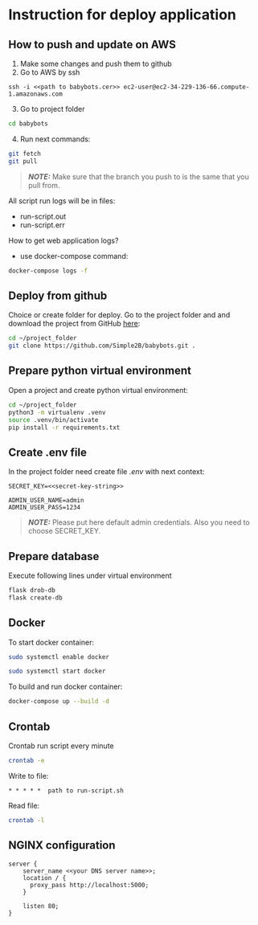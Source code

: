 # Instruction for deploy application

## How to push and update on AWS

1. Make some changes and push them to github
2. Go to AWS by ssh

```ssh
ssh -i <<path to babybots.cer>> ec2-user@ec2-34-229-136-66.compute-1.amazonaws.com
```

3. Go to project folder

```bash
cd babybots
```

4. Run next commands:

```bash
git fetch
git pull
```

> **_NOTE:_** Make sure that the branch you push to is the same that you pull from.

All script run logs will be in files:

- run-script.out
- run-script.err

How to get web application logs?

- use docker-compose command:

```bash
docker-compose logs -f
```

## Deploy from github

Choice or create folder for deploy. Go to the project folder and and download the project from GitHub [here](https://github.com/Simple2B/babybots):

```bash
cd ~/project_folder
git clone https://github.com/Simple2B/babybots.git .
```

## Prepare python virtual environment

Open a project and create python virtual environment:

```bash
cd ~/project_folder
python3 -m virtualenv .venv
source .venv/bin/activate
pip install -r requirements.txt
```

## Create .env file

In the project folder need create file _.env_ with next context:

```dotenv
SECRET_KEY=<<secret-key-string>>

ADMIN_USER_NAME=admin
ADMIN_USER_PASS=1234
```

> **_NOTE:_** Please put here default admin credentials. Also you need to choose SECRET_KEY.

## Prepare database

Execute following lines under virtual environment

```bash
flask drob-db
flask create-db
```

## Docker
To start docker container:

```bash
sudo systemctl enable docker
```

```bash
sudo systemctl start docker
```

To build and run docker container:

```bash
docker-compose up --build -d
```

## Crontab

Crontab run script every minute

```bash
crontab -e
```

Write to file:

```crontab
* * * * *  path to run-script.sh
```

Read file:

```bash
crontab -l
```

## NGINX configuration

```nginx
server {
    server_name <<your DNS server name>>;
    location / {
      proxy_pass http://localhost:5000;
    }

    listen 80;
}
```
